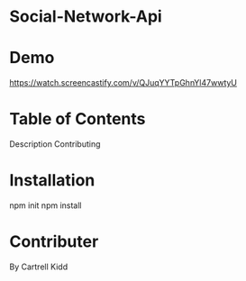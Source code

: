# Social-Network-Api

# Demo
https://watch.screencastify.com/v/QJuqYYTpGhnYl47wwtyU

# Table of Contents
Description
Contributing

# Installation
npm init
npm install

# Contributer
By Cartrell Kidd
